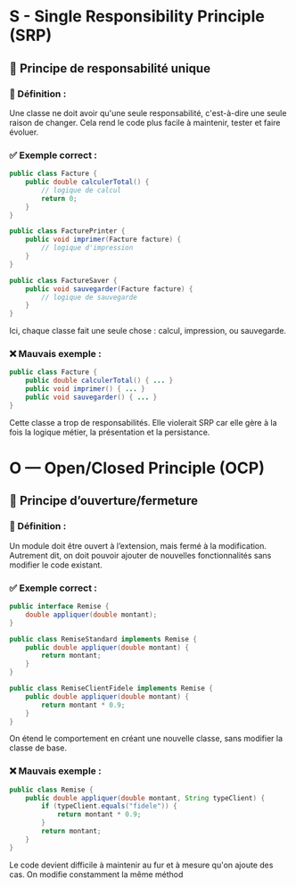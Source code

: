 # S - Single Responsibility Principle (SRP)

## 🧩 Principe de responsabilité unique

### 📖 Définition :

Une classe ne doit avoir qu'une seule responsabilité, c'est-à-dire une seule raison de changer. Cela rend le code plus facile à maintenir, tester et faire évoluer.

### ✅ Exemple correct :

```java
public class Facture {
    public double calculerTotal() {
        // logique de calcul
        return 0;
    }
}

public class FacturePrinter {
    public void imprimer(Facture facture) {
        // logique d'impression
    }
}

public class FactureSaver {
    public void sauvegarder(Facture facture) {
        // logique de sauvegarde
    }
}
```

Ici, chaque classe fait une seule chose : calcul, impression, ou sauvegarde.

### ❌ Mauvais exemple :

```java
public class Facture {
    public double calculerTotal() { ... }
    public void imprimer() { ... }
    public void sauvegarder() { ... }
}
```

Cette classe a trop de responsabilités. Elle violerait SRP car elle gère à la fois la logique métier, la présentation et la persistance.

# O — Open/Closed Principle (OCP)

## 🧩 Principe d’ouverture/fermeture

### 📖 Définition :

Un module doit être ouvert à l’extension, mais fermé à la modification.
Autrement dit, on doit pouvoir ajouter de nouvelles fonctionnalités sans modifier le code existant.

### ✅ Exemple correct :

```java
public interface Remise {
    double appliquer(double montant);
}

public class RemiseStandard implements Remise {
    public double appliquer(double montant) {
        return montant;
    }
}

public class RemiseClientFidele implements Remise {
    public double appliquer(double montant) {
        return montant * 0.9;
    }
}
```

On étend le comportement en créant une nouvelle classe, sans modifier la classe de base.

### ❌ Mauvais exemple :

```java
public class Remise {
    public double appliquer(double montant, String typeClient) {
        if (typeClient.equals("fidele")) {
            return montant * 0.9;
        }
        return montant;
    }
}
```

Le code devient difficile à maintenir au fur et à mesure qu'on ajoute des cas. On modifie constamment la même méthod
